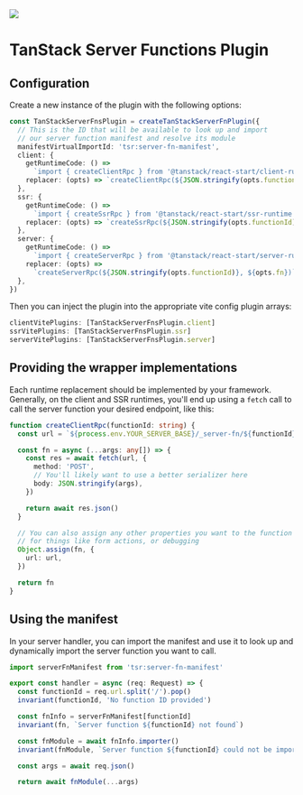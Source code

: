 <img src="https://static.scarf.sh/a.png?x-pxid=d988eb79-b0fc-4a2b-8514-6a1ab932d188" />

# TanStack Server Functions Plugin

## Configuration

Create a new instance of the plugin with the following options:

```ts
const TanStackServerFnsPlugin = createTanStackServerFnPlugin({
  // This is the ID that will be available to look up and import
  // our server function manifest and resolve its module
  manifestVirtualImportId: 'tsr:server-fn-manifest',
  client: {
    getRuntimeCode: () =>
      `import { createClientRpc } from '@tanstack/react-start/client-runtime'`,
    replacer: (opts) => `createClientRpc(${JSON.stringify(opts.functionId)})`,
  },
  ssr: {
    getRuntimeCode: () =>
      `import { createSsrRpc } from '@tanstack/react-start/ssr-runtime'`,
    replacer: (opts) => `createSsrRpc(${JSON.stringify(opts.functionId)})`,
  },
  server: {
    getRuntimeCode: () =>
      `import { createServerRpc } from '@tanstack/react-start/server-runtime'`,
    replacer: (opts) =>
      `createServerRpc(${JSON.stringify(opts.functionId)}, ${opts.fn})`,
  },
})
```

Then you can inject the plugin into the appropriate vite config plugin arrays:

```ts
clientVitePlugins: [TanStackServerFnsPlugin.client]
ssrVitePlugins: [TanStackServerFnsPlugin.ssr]
serverVitePlugins: [TanStackServerFnsPlugin.server]
```

## Providing the wrapper implementations

Each runtime replacement should be implemented by your framework. Generally, on the client and SSR runtimes, you'll end up using a `fetch` call to call the server function your desired endpoint, like this:

```ts
function createClientRpc(functionId: string) {
  const url = `${process.env.YOUR_SERVER_BASE}/_server-fn/${functionId}`

  const fn = async (...args: any[]) => {
    const res = await fetch(url, {
      method: 'POST',
      // You'll likely want to use a better serializer here
      body: JSON.stringify(args),
    })

    return await res.json()
  }

  // You can also assign any other properties you want to the function
  // for things like form actions, or debugging
  Object.assign(fn, {
    url: url,
  })

  return fn
}
```

## Using the manifest

In your server handler, you can import the manifest and use it to look up and dynamically import the server function you want to call.

```ts
import serverFnManifest from 'tsr:server-fn-manifest'

export const handler = async (req: Request) => {
  const functionId = req.url.split('/').pop()
  invariant(functionId, 'No function ID provided')

  const fnInfo = serverFnManifest[functionId]
  invariant(fn, `Server function ${functionId} not found`)

  const fnModule = await fnInfo.importer()
  invariant(fnModule, `Server function ${functionId} could not be imported`)

  const args = await req.json()

  return await fnModule(...args)

```
